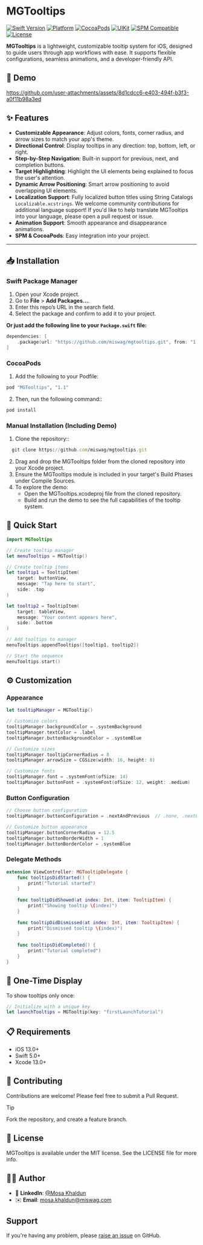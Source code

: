 # MGTooltips

[![Swift Version](https://img.shields.io/badge/swift-5.0-orange)](https://swift.org)
[![Platform](https://img.shields.io/badge/platform-iOS-orange)](https://developer.apple.com/ios/)
[![CocoaPods](https://img.shields.io/cocoapods/v/MGTooltips)](https://cocoapods.org/pods/MGTooltips)
[![UIKit](https://img.shields.io/badge/UIKit-compatible-orange)](https://developer.apple.com/documentation/uikit)
[![SPM Compatible](https://img.shields.io/badge/SPM-compatible-brightgreen)](https://swift.org/package-manager/)
[![License](https://img.shields.io/badge/license-MIT-blue)](https://opensource.org/licenses/MIT)

**MGTooltips** is a lightweight, customizable tooltip system for iOS, designed to guide users through app workflows with ease. It supports flexible configurations, seamless animations, and a developer-friendly API.

## 📱 Demo 

https://github.com/user-attachments/assets/8d1cdcc6-e403-494f-b3f3-a0f11b98a3ed

## ✨ Features

- **Customizable Appearance**: Adjust colors, fonts, corner radius, and arrow sizes to match your app's theme.
- **Directional Control**: Display tooltips in any direction: top, bottom, left, or right.
- **Step-by-Step Navigation**: Built-in support for previous, next, and completion buttons.
- **Target Highlighting**: Highlight the UI elements being explained to focus the user's attention.
- **Dynamic Arrow Positioning**: Smart arrow positioning to avoid overlapping UI elements.
- **Localization Support**: Fully localized button titles using String Catalogs `Localizable.xcstrings`. We welcome community contributions for additional language support! If you'd like to help translate MGTooltips into your language, please open a pull request or issue.
- **Animation Support**: Smooth appearance and disappearance animations.
- **SPM & CocoaPods**: Easy integration into your project.  

---

## 📥 Installation

### Swift Package Manager
1. Open your Xcode project.
2. Go to **File** > **Add Packages...**.
3. Enter this repo’s URL in the search field.
4. Select the package and confirm to add it to your project.

**Or just add the following line to your `Package.swift` file:**

```swift
dependencies: [
    .package(url: "https://github.com/miswag/mgtooltips.git", from: "1.1")
]
```

### CocoaPods

1. Add the following to your Podfile:

```ruby
pod "MGTooltips", "1.1"
```

2. Then, run the following command::
```ruby
pod install
```

### Manual Installation (Including Demo)
1. Clone the repository::
```ruby
  git clone https://github.com/miswag/mgtooltips.git
```
2. Drag and drop the MGTooltips folder from the cloned repository into your Xcode project.
3. Ensure the MGTooltips module is included in your target's Build Phases under Compile Sources.
4. To explore the demo:
   - Open the MGTooltips.xcodeproj file from the cloned repository.
   - Build and run the demo to see the full capabilities of the tooltip system.

## 🚀 Quick Start

```swift
import MGTooltips

// Create tooltip manager
let menuTooltips = MGTooltip()

// Create tooltip items
let tooltip1 = TooltipItem(
    target: buttonView,
    message: "Tap here to start",
    side: .top
)

let tooltip2 = TooltipItem(
    target: tableView,
    message: "Your content appears here",
    side: .bottom
)

// Add tooltips to manager
menuTooltips.appendTooltips([tooltip1, tooltip2])

// Start the sequence
menuTooltips.start()
```

## ⚙️ Customization

### Appearance

```swift
let tooltipManager = MGTooltip()

// Customize colors
tooltipManager.backgroundColor = .systemBackground
tooltipManager.textColor = .label
tooltipManager.buttonBackgroundColor = .systemBlue

// Customize sizes
tooltipManager.tooltipCornerRadius = 8
tooltipManager.arrowSize = CGSize(width: 16, height: 8)

// Customize fonts
tooltipManager.font = .systemFont(ofSize: 14)
tooltipManager.buttonFont = .systemFont(ofSize: 12, weight: .medium)
```

### Button Configuration

```swift
// Choose button configuration
tooltipManager.buttonConfiguration = .nextAndPrevious  // .none, .nextOnly

// Customize button appearance
tooltipManager.buttonCornerRadius = 12.5
tooltipManager.buttonBorderWidth = 1
tooltipManager.buttonBorderColor = .systemBlue
```

### Delegate Methods

```swift
extension ViewController: MGTooltipDelegate {
    func tooltipsDidStarted() {
        print("Tutorial started")
    }
    
    func tooltipDidShowed(at index: Int, item: TooltipItem) {
        print("Showing tooltip \(index)")
    }
    
    func tooltipDidDismissed(at index: Int, item: TooltipItem) {
        print("Dismissed tooltip \(index)")
    }
    
    func tooltipsDidCompleted() {
        print("Tutorial completed")
    }
}
```

## 🔄 One-Time Display

To show tooltips only once:

```swift
// Initialize with a unique key
let launchTooltips = MGTooltip(key: "firstLaunchTutorial")
```

## 📋 Requirements

- iOS 13.0+
- Swift 5.0+
- Xcode 13.0+

## 🤝 Contributing

Contributions are welcome! Please feel free to submit a Pull Request.
> [!TIP]
> Fork the repository, and create a feature branch.

## 📄 License

MGTooltips is available under the MIT license. See the LICENSE file for more info.

## 👨‍💻 Author

- 🔗 **LinkedIn**: [@Mosa Khaldun](https://linkedin.com/in/mosakh)  
- ✉️ **Email**: mosa.khaldun@miswag.com

## Support

If you're having any problem, please [raise an issue](https://github.com/miswag/mgtooltips/issues/new) on GitHub.
